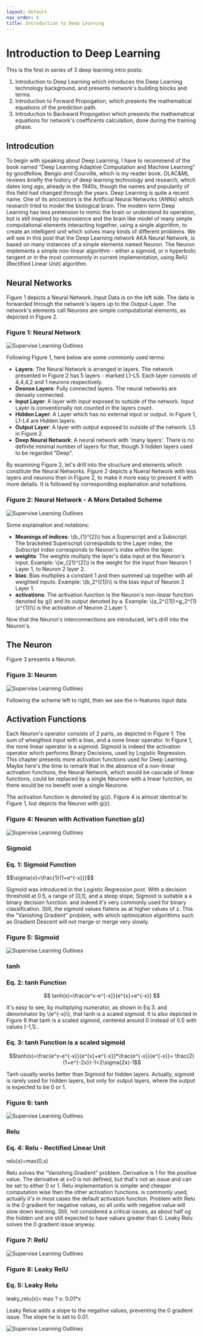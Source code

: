 ```yaml
---
layout: default
nav_order: 6
title: Introduction to Deep Learning
---
```

# Introduction to Deep Learning

This is the first in series of 3 deep learning intro posts:
1. Introduction to Deep Learning which introduces the Deep Learning technology background, and presents network's building blocks and terms.
2. Introduction to Forward Propogation, which presents the mathematical equations of the prediction path.
3. Introduction to Backward Propogation which presents the mathematical equations for network's coefficents calculation, done during the training phase.

## Introdcution

To begin with speaking about Deep Learning, I have to recommend of the book named "Deep Learning Adaptive Computation and Machine Learning" by 
goodfellow, Bengio and Courville, which is my reader book. DLAC&ML reviews briefly the history of deep learning technology and research, which dates long ago, already in the 1940s, though the names and popularity of this field had changed through the years. Deep Learning is quite a recent name. One of its anccestors is the Artificial Neural Networks (ANNs) which research tried to model the biological brain. The modern term Deep Learning has less pretension to mimic the brain or understand its operation, but is still inspired by neurosience and the brain like model of many simple computational elements interacting together, using a single algorithm, to create an intelligent unit which solves many kinds of different problems. We will see in this post that the Deep Learning network AKA Neural Network, is based on many instances of a simple elements named Neuron. The Neuron implements a simple non-linear algorithm - either a sigmoid, or n hyperbolic tangent or in the most commonnly in current implementation, using RelU (Rectified Linear Unit) algorithm.


## Neural Networks


Figure 1 depicts a Neural Network. Input Data is on the left side. The data is forwarded through the network's layers up to the Output-Layer. The network's elements call Neurons are simple computational elements, as depicted in Figure 2.


### Figure 1: Neural Network


![Supervise Learning Outlines](../assets/images/neural-networks/deep-neural-network.svg)

Following Figure 1, here below are some commonly used terms:

- **Layers**: The Neural Network is arranged in layers. The network presented in Figure 2 has 5 layers - marked L1-L5. Each layer consists of 4,4,4,2 and 1 neurons respectively.
- **Desnse Layers**: Fully connected layers. The neural networks are densely connected.
- **Input Layer**: A layer with input exposed to outside of the network. Input Layer is conventionally not counted in the layers count.
- **Hidden Layer**: A Layer which has no external input or output. In Figure 1, L1-L4 are Hidden layers.
- **Output Layer**: A layer with output exposed to outside of the network. L5 in Figure 2.
- **Deep Neural Network**: A neural network with 'many layers'. There is no definite minimal number of layers for that, though 3 hidden layers used to be regarded "Deep".

By examining Figure 2, let's drill into the structure and elements which constitute the Neural Networks.
Figure 2 depicts a Nueral Network with less layers and neurons then in Figure 2, to make it more easy to present it with more details. It is followed by corresponding explaination and notaitions.


### Figure 2: Neural Network - A More Detailed Scheme


![Supervise Learning Outlines](../assets/images/neural-networks/neural-network.svg)


Some explaination and notations:
- **Meanings of indices**: \\(b_{1}^[2]\\) has a Superscript and a Subscript. The bracketed Superscript correspobds to the Layer index, the Subscript index corresponds to Neuron's index within the layer.
- **weights**: The weights multiply the layer's data input at the Neuron's input. Example: \\(w_{21}^[2]\\) is the weight for the input from Neuron 1 Layer 1, to  Neuron 2 layer 2. 
- **bias**: Bias multiplies a constant 1 and then summed up together with all weighted inputs. Example: \\(b_2^{[1]}\\) is the bias input of Neuron 2 Layer 1.
- **activations**: The activation function is the Neuron's non-linear function denoted by g() and its output denoted by a. Example:  \\(a_2^{[1]}=g_2^{1}(z^{1})\\) is the activation of Neuron 2 Layer 1. 

Now that the Neuron's interconnections are introduced, let's drill into the Neuron's.

## The Neuron 


Figure 3 presents a Neuron. 

### Figure 3: Neuron
![Supervise Learning Outlines](../assets/images/neural-networks/general_neuron.svg)


Following the scheme left to right, then we see the n-features input data


## Activation Functions

Each Neuron's operator consists of 2 parts, as depicted in Figure 1: The sum of wheigthed input with a bias, and a none linear operator. In Figure 1, the none linear operator is a sigmoid. Sigmoid is indeed the activation operator which performs Binary Decisions, used by Logistic Regression. This chapter presents more activation functions used for Deep Learning. 
Maybe here's the time to remark that in the absence of a non-linear activation functions, the Neural Network, which would be cascade of linear functions, could be replaced by a single Neurone with a linear function, so there would be no benefit over a single Neurone. 


The activation function is denoted by g(z). Figure 4 is almost identical to Figure 1, but depicts the Neuron with g(z).

### Figure 4: Neuron with Activation function g(z)
![Supervise Learning Outlines](../assets/images/neural-networks/general_neuron.svg)




### Sigmoid

### Eq. 1: Sigmoid Function 

$$\sigma{x}=\frac{1}{1+e^{-x}}}$$

Sigmoid was introduced in the Logistic Regression post. With a decision threshold at 0.5, a range of [0,1], and a steep slope, Sigmoid is suitable a a binary decision function. and indeed it's very commonly used for binary classification.
Still, the sigmoid values flatens as at higher values of z. This the "Vanishing Gradient" problem, with which optimization algorithms such as Gradient Descent will not merge or merge very slowly. 

### Figure 5: Sigmoid



![Supervise Learning Outlines](../assets/images/neural-networks/sigmoid.png)

### tanh


### Eq. 2: tanh Function

$$
tanh(x)=\frac{e^x-e^{-x}}{e^{x}+e^{-x}}
$$

It's easy to see, by multiplying numerator, as shown in Eq 3. and denominator by \\(e^{-x}\\), that tanh is a scaled sigmoid. It is also depicted in Figure 6 that  tanh is a scaled sigmoid, centered around 0 instead of 0.5 with values [-1,1]..


### Eq. 3: tanh Function is a scaled sigmoid

$$tanh(x)=\frac{e^x-e^{-x}}{e^{x}+e^{-x}}*\frac{e^{-x}}{e^{-x}}= \frac{2}{1+e^{-2x}}-1=2\sigma(2x)-1$$

Tanh usually works better than Sigmoid for hidden layers. Actually, sigmoid is rarely used for hidden layers, but only for output layers, where the output is expected to be 0 or 1.

### Figure 6: tanh

![Supervise Learning Outlines](../assets/images/neural-networks/tanh.png)

### Relu


### Eq. 4: Relu - Rectified Linear Unit



relu(x)=max(0,x)


Relu solves the "Vanishing Gradient" problem. Derivative is 1 for the positive value. The derivative at x=0 is not defined, but that's not an issue and can be set to either 0 or 1. Relu implementation is simpler and cheaper computation wise then the other activation functions. is commonly used, actually it's in most cases the default activation function. 
Problem with Relu is the 0 gradient for negative values, so all units with negative value will slow down learning. Still, not considered a critical issues, as about half og the hidden unit are still expected to have values greater than 0.
Leaky Relu solves the 0 gradient issue anyway.

### Figure 7: RelU

![Supervise Learning Outlines](../assets/images/neural-networks/relu.png)


### 

### Figure 8: Leaky RelU

### Eq. 5: Leaky Relu


leaky_relu(x)= max ? x: 0.01*x


Leaky Relue adds a slope to the negative values, preventing the 0 gradient issue. The slope he is set to 0.01.

![Supervise Learning Outlines](../assets/images/neural-networks/leaky_relu.png)



















































